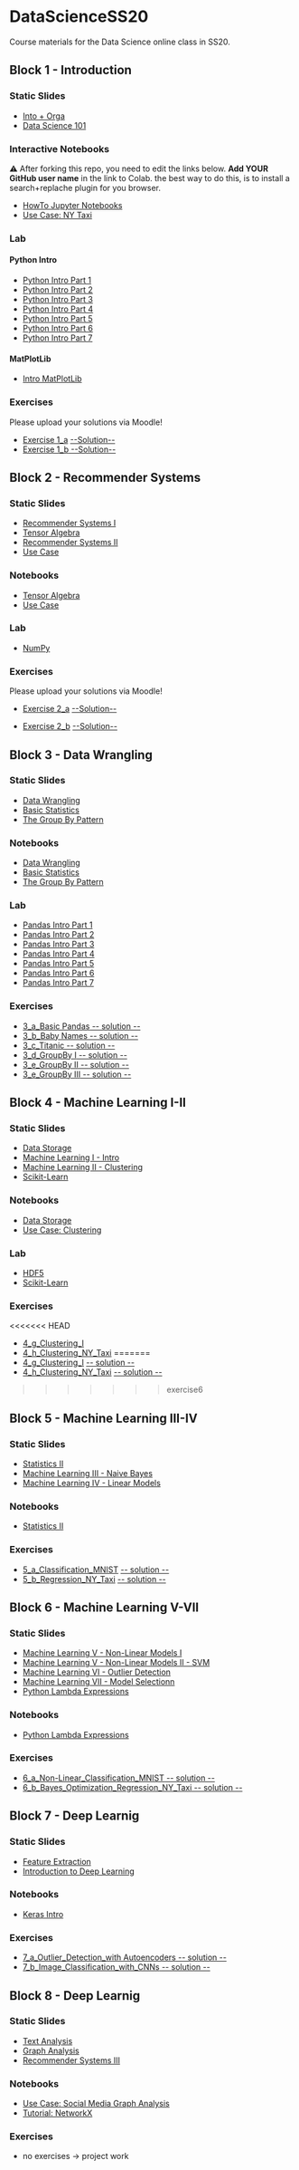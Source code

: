 # DataScienceSS20
Course materials for the Data Science online class in SS20.

## Block 1 - Introduction
### Static Slides
* [Into + Orga](Slides/01_a_Intro_and_Orga.pdf)
* [Data Science 101](Slides/01_b_Data_Science_101.pdf)

### Interactive Notebooks
:warning: After forking this repo, you need to edit the links below. **Add YOUR GitHub user name** in the link to Colab. the  best way to do this, is to install a search+replache plugin for you browser.

* [HowTo Jupyter Notebooks](https://colab.research.google.com/github/anakinsbrn/DataScienceSS20/blob/master/Notebooks/01_a_Jupyter-Intro.ipynb)
* [Use Case: NY Taxi](https://colab.research.google.com/github/anakinsbrn/DataScienceSS20/blob/master/Notebooks/01_b_UseCase_NY_Taxi.ipynb)

### Lab
#### Python Intro
* [Python Intro Part 1](https://colab.research.google.com/github/anakinsbrn/DataScienceSS20/blob/master/Notebooks/01_c_Python-Intro/01_variables.ipynb)
* [Python Intro Part 2](https://colab.research.google.com/github/anakinsbrn/DataScienceSS20/blob/master/Notebooks/01_c_Python-Intro/02_strings.ipynb)
* [Python Intro Part 3](https://colab.research.google.com/github/anakinsbrn/DataScienceSS20/blob/master/Notebooks/01_c_Python-Intro/03_data_structures.ipynb)
* [Python Intro Part 4](https://colab.research.google.com/github/anakinsbrn/DataScienceSS20/blob/master/Notebooks/01_c_Python-Intro/04_control_flow.ipynb)
* [Python Intro Part 5](https://colab.research.google.com/github/anakinsbrn/DataScienceSS20/blob/master/Notebooks/01_c_Python-Intro/05_functions.ipynb)
* [Python Intro Part 6](https://colab.research.google.com/github/anakinsbrn/DataScienceSS20/blob/master/Notebooks/01_c_Python-Intro/06_classes.ipynb)
* [Python Intro Part 7](https://colab.research.google.com/github/anakinsbrn/DataScienceSS20/blob/master/Notebooks/01_c_Python-Intro/07_modules.ipynb)
#### MatPlotLib
* [Intro MatPlotLib](https://colab.research.google.com/github/anakinsbrn/DataScienceSS20/blob/master/Notebooks/01_d_MatplotLib-Intro/Matplotlib-Intro.ipynb)

### Exercises
Please upload your solutions via Moodle!
* [Exercise 1_a](https://colab.research.google.com/github/anakinsbrn/DataScienceSS20/blob/master/Exercises/1_a_Python.ipynb) [--Solution--](https://colab.research.google.com/github/anakinsbrn/DataScienceSS20/blob/master/Exercises/1_a_Solution.ipynb)
* [Exercise 1_b](https://colab.research.google.com/github/anakinsbrn/DataScienceSS20/blob/master/Exercises/1_b_MatplotLib.ipynb)[ --Solution--](https://colab.research.google.com/github/anakinsbrn/DataScienceSS20/blob/master/Exercises/1_b-Solution.ipynb)

## Block 2 - Recommender Systems

### Static Slides
* [Recommender Systems I](Slides/02_a_Recommender_Systems_I.pdf)
* [Tensor Algebra](Slides/02_b_Tensor_Algebra.pdf )
* [Recommender Systems II](Slides/02_c_Recommender_Systems_II.pdf)
* [Use Case](Slides/02_d_Use_Case_Recommender_System.pdf)

### Notebooks
* [Tensor Algebra](https://colab.research.google.com/github/anakinsbrn/DataScienceSS20/blob/master/Notebooks/02_b_Tensor_Algebra.ipynb)
* [Use Case](https://colab.research.google.com/github/anakinsbrn/DataScienceSS20/blob/master/Notebooks/02_c_UseCase_RecommendationSystems.ipynb)

### Lab
* [NumPy](https://colab.research.google.com/github/anakinsbrn/DataScienceSS20/blob/master/Notebooks/02_d_Numpy.ipynb)


### Exercises
Please upload your solutions via Moodle!
* [Exercise 2_a](https://colab.research.google.com/github/anakinsbrn/DataScienceSS20/blob/master/Exercises/2_a_Numpy.ipynb) [--Solution--](https://colab.research.google.com/github/anakinsbrn/DataScienceSS20/blob/master/Exercises/2_a_Solution.ipynb)

* [Exercise 2_b](https://colab.research.google.com/github/anakinsbrn/DataScienceSS20/blob/master/Exercises/2_b_Recommender_SVD.ipynb) [--Solution--](https://colab.research.google.com/github/anakinsbrn/DataScienceSS20/blob/master/Exercises/2_b-Solution.ipynb)


## Block 3 - Data Wrangling

### Static Slides
* [Data Wrangling](Slides/03_a_Data_Wrangling.pdf)
* [Basic Statistics](Slides/03_b_Basic_Statistics.pdf)
* [The Group By Pattern](Slides/03_c_Group_By.pdf)


### Notebooks
* [Data Wrangling](https://colab.research.google.com/github/anakinsbrn/DataScienceSS20/blob/master/Notebooks/3_a_Data_Wrangling.ipynb)
* [Basic Statistics](https://colab.research.google.com/github/anakinsbrn/DataScienceSS20/blob/master/Notebooks/3_b_Basic_Statistics.ipynb)
* [The Group By Pattern](https://colab.research.google.com/github/anakinsbrn/DataScienceSS20/blob/master/Notebooks/3_c_GroupBy.ipynb)

### Lab
* [Pandas Intro Part 1](https://colab.research.google.com/github/anakinsbrn/DataScienceSS20/blob/master/Notebooks/03_c_Pandas-Intro/pandas_01.ipynb)
* [Pandas Intro Part 2](https://colab.research.google.com/github/anakinsbrn/DataScienceSS20/blob/master/Notebooks/03_c_Pandas-Intro/pandas_02.ipynb)
* [Pandas Intro Part 3](https://colab.research.google.com/github/anakinsbrn/DataScienceSS20/blob/master/Notebooks/03_c_Pandas-Intro/pandas_03.ipynb)
* [Pandas Intro Part 4](https://colab.research.google.com/github/anakinsbrn/DataScienceSS20/blob/master/Notebooks/03_c_Pandas-Intro/pandas_04.ipynb)
* [Pandas Intro Part 5](https://colab.research.google.com/github/anakinsbrn/DataScienceSS20/blob/master/Notebooks/03_c_Pandas-Intro/pandas_05.ipynb)
* [Pandas Intro Part 6](https://colab.research.google.com/github/anakinsbrn/DataScienceSS20/blob/master/Notebooks/03_c_Pandas-Intro/pandas_06.ipynb)
* [Pandas Intro Part 7](https://colab.research.google.com/github/anakinsbrn/DataScienceSS20/blob/master/Notebooks/03_c_Pandas-Intro/pandas_07.ipynb)

### Exercises
* [3_a_Basic Pandas](https://colab.research.google.com/github/anakinsbrn/DataScienceSS20/blob/master/Exercises/3_a_Basic_Pandas.ipynb)[ -- solution --](https://colab.research.google.com/github/anakinsbrn/DataScienceSS20/blob/master/Exercises/3_a_solution.ipynb)
* [3_b_Baby Names](https://colab.research.google.com/github/anakinsbrn/DataScienceSS20/blob/master/Exercises/3_b_Baby_Names.ipynb)[ -- solution --](https://colab.research.google.com/github/anakinsbrn/DataScienceSS20/blob/master/Exercises/3_b_solution.ipynb)
* [3_c_Titanic](https://colab.research.google.com/github/anakinsbrn/DataScienceSS20/blob/master/Exercises/3_c_Titanic.ipynb )[ -- solution --](https://colab.research.google.com/github/anakinsbrn/DataScienceSS20/blob/master/Exercises/3_c_solution.ipynb)
* [3_d_GroupBy I](https://colab.research.google.com/github/anakinsbrn/DataScienceSS20/blob/master/Exercises/3_d_GroupBy_I.ipynb)[ -- solution -- ](https://colab.research.google.com/github/anakinsbrn/DataScienceSS20/blob/master/Exercises/3_d_solution.ipynb)
* [3_e_GroupBy II](https://colab.research.google.com/github/anakinsbrn/DataScienceSS20/blob/master/Exercises/3_e_GroupBy_II.ipynb)[ -- solution --](https://colab.research.google.com/github/anakinsbrn/DataScienceSS20/blob/master/Exercises/3_e_solution.ipynb)
* [3_e_GroupBy III](https://colab.research.google.com/github/anakinsbrn/DataScienceSS20/blob/master/Exercises/3_f_GroupBy_II.ipynb)[ -- solution --](https://colab.research.google.com/github/anakinsbrn/DataScienceSS20/blob/master/Exercises/3_f_solution.ipynb)

## Block 4 - Machine Learning I-II

### Static Slides
* [Data Storage](Slides/04_a_Data_Storage.pdf)
* [Machine Learning I - Intro](Slides/04-b_Machine_Learning_I.pdf)
* [Machine Learning II - Clustering](Slides/04_c_Machine_Learning_II.pdf)
* [Scikit-Learn](Slides/04_f_Lab_Scikit-Learn.pdf)


### Notebooks
* [Data Storage](https://colab.research.google.com/github/anakinsbrn/DataScienceSS20/blob/master/Notebooks/04_a_Data_Storage.ipynb)
* [Use Case: Clustering](https://colab.research.google.com/github/anakinsbrn/DataScienceSS20/blob/master/Notebooks/04_d_UseCase_NY_Taxy_II.ipynb)

### Lab
* [HDF5](https://colab.research.google.com/github/anakinsbrn/DataScienceSS20/blob/master/Notebooks/04_e_Lab_HDF5.ipynb)
* [Scikit-Learn](https://colab.research.google.com/github/anakinsbrn/DataScienceSS20/blob/master/Notebooks/04_f_Lab_Scikit_Learn.ipynb)


### Exercises
<<<<<<< HEAD
* [4_g_Clustering_I](https://colab.research.google.com/github/anakinsbrn/DataScienceSS20/blob/master/Exercises/4_g_Clustering_I.ipynb)
* [4_h_Clustering_NY_Taxi](https://colab.research.google.com/github/anakinsbrn/DataScienceSS20/blob/master/Exercises/4_h_Clustering_II_NY_Taxy_II.ipynb)
=======
* [4_g_Clustering_I](https://colab.research.google.com/github/YOUR_USER_NAME_HERE/DataScienceSS20/blob/master/Exercises/4_g_Clustering_I.ipynb) [ -- solution --](https://colab.research.google.com/github/YOUR_USER_NAME_HERE/DataScienceSS20/blob/master/Exercises/4_g_Clustering_I_solution.ipynb)
* [4_h_Clustering_NY_Taxi](https://colab.research.google.com/github/YOUR_USER_NAME_HERE/DataScienceSS20/blob/master/Exercises/4_h_Clustering_II_NY_Taxy_II.ipynb) [ -- solution --](https://colab.research.google.com/github/YOUR_USER_NAME_HERE/DataScienceSS20/blob/master/Exercises/4_h_Clustering_II_NY_Taxy_II_solution.ipynb)
>>>>>>> exercise6


## Block 5 - Machine Learning III-IV

### Static Slides
* [Statistics II](Slides/05_a_Statistics_II.pdf)
* [Machine Learning III - Naive Bayes](Slides/05_b_Machine_Learning_III_bayes.pdf)
* [Machine Learning IV - Linear Models](Slides/05_c_Machine_Learning_IV_linear.pdf)


### Notebooks
* [Statistics II](https://colab.research.google.com/github/YOUR_USER_NAME_HERE/DataScienceSS20/blob/master/Notebooks/05_a_Statistics_Part_II.ipynb)

### Exercises
* [5_a_Classification_MNIST](https://colab.research.google.com/github/anakinsbrn/DataScienceSS20/blob/master/Exercises/5_a_Classification.ipynb)  [ -- solution --](https://colab.research.google.com/github/anakinsbrn/DataScienceSS20/blob/master/Exercises/5_a_Classification_solution.ipynb)
* [5_b_Regression_NY_Taxi](https://colab.research.google.com/github/anakinsbrn/DataScienceSS20/blob/master/Exercises/5_b_Regression_NY_Taxy.ipynb)  [ -- solution --](https://colab.research.google.com/github/anakinsbrn/DataScienceSS20/blob/master/Exercises/5_b_Regression_NY_Taxi_solution.ipynb)


## Block 6 - Machine Learning V-VII

### Static Slides
* [Machine Learning V - Non-Linear Models I](Slides/06_a_Machine_Learning_V_nonlinear_models_part_I.pdf)
* [Machine Learning V - Non-Linear Models II - SVM](Slides/06_b_Machine_Learning_V_nonlinear_models_part_II.pdf)
* [Machine Learning VI - Outlier Detection](Slides/06_c_Machine_Learning_VI_outlier_detection.pdf)
* [Machine Learning VII - Model Selectionn](Slides/06_d_Machine_Learning_VII_Model_Selection.pdf)
* [Python Lambda Expressions](Slides/06_e_Python_lambda.pdf)

### Notebooks
* [Python Lambda Expressions](https://colab.research.google.com/github/anakinsbrn/DataScienceSS20/blob/master/Notebooks/06_Lambda_Operators.ipynb)

### Exercises
* [6_a_Non-Linear_Classification_MNIST](https://colab.research.google.com/github/anakinsbrn/DataScienceSS20/blob/master/Exercises/6_a_Non-Linear_Classification.ipynb)[ -- solution --](https://colab.research.google.com/github/anakinsbrn/DataScienceSS20/blob/master/Exercises/6_a_Non-Linear_Classification_solution.ipynb)
* [6_b_Bayes_Optimization_Regression_NY_Taxi](https://colab.research.google.com/github/anakinsbrn/DataScienceSS20/blob/master/Exercises/6_b_AutoSkLearn_Regression_NY_Taxy.ipynb)[ -- solution --](https://colab.research.google.com/github/anakinsbrn/DataScienceSS20/blob/master/Exercises/6_b_AutoSkLearn_Regression_NY_Taxy_solution.ipynb)

## Block 7 - Deep Learnig

### Static Slides
* [Feature Extraction ](Slides/07_a_Machine_Learning_VII_Feature_Extraction.pdf)
* [Introduction to Deep Learning](Slides/07_b_Deep_Learning_Introduction.pdf)

### Notebooks
* [Keras Intro](https://colab.research.google.com/github/anakinsbrn/DataScienceSS20/blob/master/Notebooks/07_c_keras_intro.ipynb)

### Exercises
* [7_a_Outlier_Detection_with Autoencoders](https://colab.research.google.com/github/anakinsbrn/DataScienceSS20/blob/master/Exercises/7_a_Autoencoder.ipynb)[ -- solution --](https://colab.research.google.com/github/anakinsbrn/DataScienceSS20/blob/master/Exercises/7_a_Autoencoder_solution.ipynb)
* [7_b_Image_Classification_with_CNNs](https://colab.research.google.com/github/anakinsbrn/DataScienceSS20/blob/master/Exercises/7_b_CNNs.ipynb)[ -- solution --](https://colab.research.google.com/github/anakinsbrn/DataScienceSS20/blob/master/Exercises/7_b_CNNs_solution.ipynb)


## Block 8 - Deep Learnig

### Static Slides
* [Text Analysis](Slides/08_a_Text_Analysis.pdf)
* [Graph Analysis](Slides/08_b_Graph_Analysis.pdf)
* [Recommender Systems III](Slides/08_c_Recommender_Systems_III.pdf)


### Notebooks
* [Use Case: Social Media Graph Analysis](https://colab.research.google.com/github/anakinsbrn/DataScienceSS20/blob/master/Notebooks/08_c_Network_Usecase.ipynb)
* [Tutorial: NetworkX](https://colab.research.google.com/github/anakinsbrn/DataScienceSS20/blob/master/Notebooks/08_b_NetworkX_Tutorial.ipynb)

### Exercises
* no exercises -> project work
